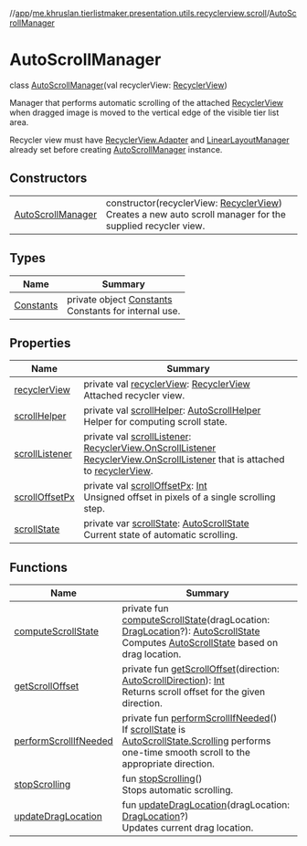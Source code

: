 //[app](../../../index.md)/[me.khruslan.tierlistmaker.presentation.utils.recyclerview.scroll](../index.md)/[AutoScrollManager](index.md)

# AutoScrollManager

class [AutoScrollManager](index.md)(val recyclerView: [RecyclerView](https://developer.android.com/reference/kotlin/androidx/recyclerview/widget/RecyclerView.html))

Manager that performs automatic scrolling of the attached [RecyclerView](https://developer.android.com/reference/kotlin/androidx/recyclerview/widget/RecyclerView.html) when dragged image is moved to the vertical edge of the visible tier list area.

Recycler view must have [RecyclerView.Adapter](https://developer.android.com/reference/kotlin/androidx/recyclerview/widget/RecyclerView.Adapter.html) and [LinearLayoutManager](https://developer.android.com/reference/kotlin/androidx/recyclerview/widget/LinearLayoutManager.html) already set before creating [AutoScrollManager](index.md) instance.

## Constructors

| | |
|---|---|
| [AutoScrollManager](-auto-scroll-manager.md) | constructor(recyclerView: [RecyclerView](https://developer.android.com/reference/kotlin/androidx/recyclerview/widget/RecyclerView.html))<br>Creates a new auto scroll manager for the supplied recycler view. |

## Types

| Name | Summary |
|---|---|
| [Constants](-constants/index.md) | private object [Constants](-constants/index.md)<br>Constants for internal use. |

## Properties

| Name | Summary |
|---|---|
| [recyclerView](recycler-view.md) | private val [recyclerView](recycler-view.md): [RecyclerView](https://developer.android.com/reference/kotlin/androidx/recyclerview/widget/RecyclerView.html)<br>Attached recycler view. |
| [scrollHelper](scroll-helper.md) | private val [scrollHelper](scroll-helper.md): [AutoScrollHelper](../-auto-scroll-helper/index.md)<br>Helper for computing scroll state. |
| [scrollListener](scroll-listener.md) | private val [scrollListener](scroll-listener.md): [RecyclerView.OnScrollListener](https://developer.android.com/reference/kotlin/androidx/recyclerview/widget/RecyclerView.OnScrollListener.html)<br>[RecyclerView.OnScrollListener](https://developer.android.com/reference/kotlin/androidx/recyclerview/widget/RecyclerView.OnScrollListener.html) that is attached to [recyclerView](recycler-view.md). |
| [scrollOffsetPx](scroll-offset-px.md) | private val [scrollOffsetPx](scroll-offset-px.md): [Int](https://kotlinlang.org/api/latest/jvm/stdlib/kotlin/-int/index.html)<br>Unsigned offset in pixels of a single scrolling step. |
| [scrollState](scroll-state.md) | private var [scrollState](scroll-state.md): [AutoScrollState](../../me.khruslan.tierlistmaker.presentation.models.scroll/-auto-scroll-state/index.md)<br>Current state of automatic scrolling. |

## Functions

| Name | Summary |
|---|---|
| [computeScrollState](compute-scroll-state.md) | private fun [computeScrollState](compute-scroll-state.md)(dragLocation: [DragLocation](../../me.khruslan.tierlistmaker.presentation.models.drag/-drag-location/index.md)?): [AutoScrollState](../../me.khruslan.tierlistmaker.presentation.models.scroll/-auto-scroll-state/index.md)<br>Computes [AutoScrollState](../../me.khruslan.tierlistmaker.presentation.models.scroll/-auto-scroll-state/index.md) based on drag location. |
| [getScrollOffset](get-scroll-offset.md) | private fun [getScrollOffset](get-scroll-offset.md)(direction: [AutoScrollDirection](../../me.khruslan.tierlistmaker.presentation.models.scroll/-auto-scroll-direction/index.md)): [Int](https://kotlinlang.org/api/latest/jvm/stdlib/kotlin/-int/index.html)<br>Returns scroll offset for the given direction. |
| [performScrollIfNeeded](perform-scroll-if-needed.md) | private fun [performScrollIfNeeded](perform-scroll-if-needed.md)()<br>If [scrollState](scroll-state.md) is [AutoScrollState.Scrolling](../../me.khruslan.tierlistmaker.presentation.models.scroll/-auto-scroll-state/-scrolling/index.md) performs one-time smooth scroll to the appropriate direction. |
| [stopScrolling](stop-scrolling.md) | fun [stopScrolling](stop-scrolling.md)()<br>Stops automatic scrolling. |
| [updateDragLocation](update-drag-location.md) | fun [updateDragLocation](update-drag-location.md)(dragLocation: [DragLocation](../../me.khruslan.tierlistmaker.presentation.models.drag/-drag-location/index.md)?)<br>Updates current drag location. |
